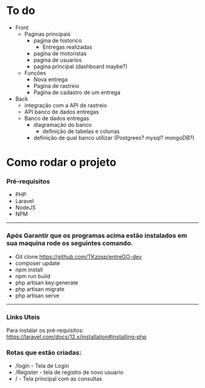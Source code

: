 # To do

-   Front
    -   Paginas principais
        -   pagina de historico
            -   Entregas realizadas
        -   pagina de motoristas
        -   pagina de usuarios
        -   pagina principal (dashboard maybe?)
    -   Funções
        -   Nova entrega
        -   Pagina de rastreio
        -   Pagina de cadastro de um entrega
-   Back
    -   integração com a API de rastreio
    -   API banco de dados entregas
    -   Banco de dados entregas
        -   diagramação do banco
            -   definição de tabelas e colunas
        -   definição de qual banco utilizar (Postgrees? mysql? mongoDB?)

# Como rodar o projeto

### Pré-requisitos

-   PHP
-   Laravel
-   NodeJS
-   NPM

---

### Após Garantir que os programas acima estão instalados em sua maquina rode os seguintes comando.

-   Git clone https://github.com/TKzosp/entreGO-dev
-   composer update
-   npm install
-   npm run build
-   php artisan key:generate
-   php artisan migrate
-   php artisan serve

---

### Links Uteis

Para instalar os pré-requisitos: https://laravel.com/docs/12.x/installation#installing-php

### Rotas que estão criadas:

-   /login - Tela de Login
-   /Register - tela de registro de novo usuario
-   / - Tela principal com as consultas
